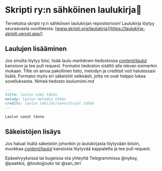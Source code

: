 # Skripti ry:n sähköinen laulukirja📘

Tervetuloa skripti ry:n sähköisen laulukirjan repositorioon!
Laulukirja löytyy seuraavasta osoitteesta: [www.skripti.org/laulukirja](https://laulukirja-skripti.vercel.app/)

## Laulujen lisääminen

Jos sinulta löytyy biisi, lisää laulu markdown tiedostossa [_content/laulut_](https://github.com/skripti-org/laulukirja/tree/master/content/laulut) kansioon ja tee pull request. Formatoi tiedoston sisältö alla olevan esimerkin mukaan. Title on ainoa pakollinen tieto, melodyn ja creditsit voit halutessasi lisätä. Formatoi myös eri säkeistöt selkeästi, jotta ne ovat helppo lukea sovelluksesta. Nimeä tiedosto _laulunnimi.md_

```markdown
---
title: laulun nimi tähän
melody: laulun melodia tähän
credits: laulun tekijät/sanoittajat tähän
---

Laulun sanat tänne
```

## Säkeistöjen lisäys

Jos haluat lisätä säkeistön johonkin jo laulukirjasta löytyvään biisiin, muokkaa [_content/laulut_](https://github.com/skripti-org/laulukirja/tree/master/content/laulut) kansiosta löytyvää kappaletta ja tee pull request.


Epäselvyyksissä tai bugeissa ota yhteyttä Telegrammissa @nyksy, @paakkis, @toukojjouko tai @san_teri 

